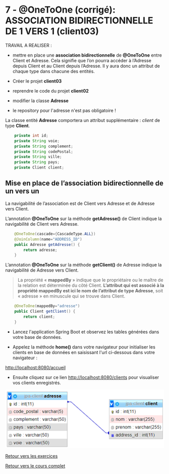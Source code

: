 # 7 - @OneToOne (corrigé): ASSOCIATION BIDIRECTIONNELLE DE 1 VERS 1 (**client03**)

TRAVAIL A REALISER :

- mettre en place une **association bidirectionnelle** de **@OneToOne** entre Client et Adresse. Cela signifie que l’on pourra accéder à l’Adresse depuis Client et au Client depuis l’Adresse. Il y aura donc un attribut de chaque type dans chacune des entités.

- Créer le projet **client03**
- reprendre le code du projet **client02**
- modifier la classe **Adresse**
- le repository pour l'adresse n'est pas obligatoire !

La classe entité **Adresse** comportera un attribut supplémentaire : *client* de type **Client**.

```java
    private int id;
    private String voie;
    private String complement;
    private String codePostal;
    private String ville;
    private String pays;
    private Client client;
```

## Mise en place de l’association bidirectionnelle de un vers un

La navigabilité de l’association est de Client vers Adresse et de Adresse vers Client.

L’annotation **@OneToOne** sur la méthode **getAdresse()** de Client indique la navigabilité de Client vers Adresse.

```java
    @OneToOne(cascade={CascadeType.ALL})
    @JoinColumn(name="ADDRESS_ID")
    public Adresse getAdresse() {
        return adresse;
    }
```

L’annotation **@OneToOne** sur la méthode **getClient()** de Adresse indique la navigabilité de Adresse vers Client.

>La propriété « **mappedBy** » indique que le propriétaire ou le maître de la relation est déterminée du côté Client. **L’attribut qui est associé à la propriété mappedBy est ici le nom de l’attribut de type Adresse**, soit « adresse » en minuscule qui se trouve dans Client.

```java
    @OneToOne(mappedBy="adresse")
    public Client getClient() {
        return client;
    }
```

- Lancez l'application Spring Boot et observez les tables générées dans votre base de données.

- Appelez la méthode **home()** dans votre navigateur pour initialiser les clients en base de données en saisissant l'url ci-dessous dans votre navigateur :
  
[http://localhost:8080/accueil](http://localhost:8080/accueil)

- Ensuite cliquez sur ce lien [http://localhost:8080/clients](http://localhost:8080/clients) pour visualiser vos clients enregistrés.

![client02.png](images/client02.png)

[Retour vers les exercices](https://pbouget.github.io/cours/framework-back/1-jpa-orm/mapping-orm.html)

[Retour vers le cours complet](https://pbouget.github.io/cours/)